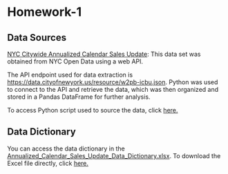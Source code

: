 # Homework-1
## Data Sources
[NYC Citywide Annualized Calendar Sales Update](https://data.cityofnewyork.us/City-Government/NYC-Citywide-Annualized-Calendar-Sales-Update/w2pb-icbu): This data set was obtained from NYC Open Data using a web API. 

The API endpoint used for data extraction is https://data.cityofnewyork.us/resource/w2pb-icbu.json. Python was used to connect to the API and retrieve the data, which was then organized and stored in a Pandas DataFrame for further analysis. 

To access Python script used to source the data, click [here.](Scripts/HW1.py)

## Data Dictionary
You can access the data dictionary in the [Annualized_Calendar_Sales_Update_Data_Dictionary.xlsx](Annualized_Calendar_Sales_Update_Data_Dictionary.xlsx). To download the Excel file directly, click [here.](https://github.com/jmeiws/Homework-1/raw/main/Annualized_Calendar_Sales_Update_Data_Dictionary.xlsx)
